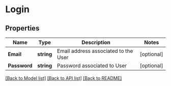 # Login

## Properties

Name | Type | Description | Notes
------------ | ------------- | ------------- | -------------
**Email** | **string** | Email address associated to the User | [optional] 
**Password** | **string** | Password associated to User | [optional] 

[[Back to Model list]](../README.md#documentation-for-models) [[Back to API list]](../README.md#documentation-for-api-endpoints) [[Back to README]](../README.md)


